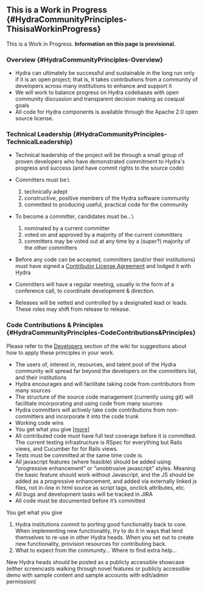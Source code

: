 ## This is a Work in Progress {#HydraCommunityPrinciples-ThisisaWorkinProgress}

This is a Work in Progress. **Information on this page is provisional.**

### Overview {#HydraCommunityPrinciples-Overview}

-   Hydra can ultimately be successful and sustainable in the long run only if it is an open project; that is, it takes contributions from a community of developers across many institutions to enhance and support it
-   We will work to balance progress on Hydra codebases with open community discussion and transparent decision making as coequal goals
-   All code for Hydra components is available through the Apache 2.0 open source license.

### Technical Leadership {#HydraCommunityPrinciples-TechnicalLeadership}

-   Technical leadership of the project will be through a small group of proven developers who have demonstrated commitment to Hydra's progress and success (and have commit rights to the source code)
-   Committers must be:\
    1.  technically adept
    2.  constructive, positive members of the Hydra software community
    3.  committed to producing useful, practical code for the community

-   To become a committer, candidates must be…\
    1.  nominated by a current committer
    2.  voted on and approved by a majority of the current committers
    3.  committers may be voted out at any time by a (super?) majority of the other committers

-   Before any code can be accepted, committers (and/or their institutions) must have signed a [Contributor License Agreement](/display/hydra/Hydra+Project+Intellectual+Property+Licensing+and+Ownership) and lodged it with Hydra
-   Committers will have a regular meeting, usually in the form of a conference call, to coordinate development & direction.
-   Releases will be vetted and controlled by a designated lead or leads. These roles may shift from release to release.

### Code Contributions & Principles {#HydraCommunityPrinciples-CodeContributions&Principles}

Please refer to the [Developers](/display/hydra/Developers) section of the wiki for suggestions about how to apply these principles in your work.

-   The users of, interest in, resources, and talent pool of the Hydra community will spread far beyond the developers on the committers list, and their institutions
-   Hydra encourages and will facilitate taking code from contributors from many sources
-   The structure of the source code management (currently using git) will facilitate incorporating and using code from many sources
-   Hydra committers will actively take code contributions from non-committers and incorporate it into the code trunk
-   Working code wins
-   You get what you give [[more](#HydraCommunityPrinciples-getwhatyougive)]
-   All contributed code must have full test coverage before it is committed. The current testing infrastructure is RSpec for everything but Rails views, and Cucumber for for Rails views.
-   Tests must be committed at the same time code is.
-   All javascript features (where feasible) should be added using “progressive enhancement” or “unobtrusive javascript” styles. Meaning the basic feature should work without Javascript, and the JS should be added as a progressive enhancement, and added via externally linked js files, not in-line in html source as script tags, onclick attributes, etc.
-   All bugs and development tasks will be tracked in JIRA
-   All code must be documented before it’s committed

You get what you give

1.  Hydra institutions commit to porting good functionality back to core. When implementing new functionality, try to do it in ways that lend themselves to re-use in other Hydra heads. When you set out to create new functionality, provision resources for contributing back.
2.  What to expect from the community... Where to find extra help...

New Hydra heads should be posted as a publicly accessible showcase (either screencasts walking through novel features or publicly accessible demo with sample content and sample accounts with edit/admin permission)
